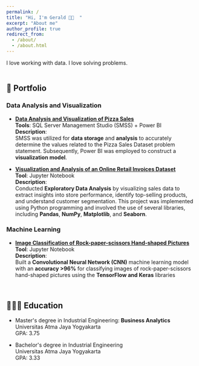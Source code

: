 ```yaml
---
permalink: /
title: "Hi, I'm Gerald 👋🏻  "
excerpt: "About me"
author_profile: true
redirect_from: 
  - /about/
  - /about.html
---
```


I love working with data. I love solving problems. <br/><br/>

## 📝 Portfolio  
### Data Analysis and Visualization
*  [**Data Analysis and Visualization of Pizza Sales**](https://geraldsimanullang.github.io/portfolio/portfolio-3-Data-Analysis-and-Visualization-of-Pizza-Sales-SQL-PowerBI/)  
  **Tools**: SQL Server Management Studio (SMSS) + Power BI  
  **Description**:  
  SMSS was utilized for **data storage** and **analysis** to accurately determine the values related to the Pizza Sales Dataset problem statement. Subsequently, Power BI was employed to construct a **visualization model**.

* [**Visualization and Analysis of an Online Retail Invoices Dataset**](https://geraldsimanullang.github.io/portfolio/portfolio-1-Visualization-and-Analysis-of-an-Online-Retail-Invoices-Dataset/)  
  **Tool**: Jupyter Notebook  
  **Description**:  
  Conducted **Exploratory Data Analysis** by visualizing sales data to extract insights into store performance, identify top-selling     products, and understand customer segmentation. This project was implemented using Python programming and involved the use of several libraries, including **Pandas**, **NumPy**, **Matplotlib**, and **Seaborn**.
  
### Machine Learning
* [**Image Classification of Rock-paper-scissors Hand-shaped Pictures**](https://geraldsimanullang.github.io/portfolio/portfolio-2-Image-classification-of-rock-paper-scissors-hand-shaped-pictures/)  
  **Tool**: Jupyter Notebook  
  **Description**:  
  Built a **Convolutional Neural Network (CNN)** machine learning model with an **accuracy >96%** for classifying images of rock-paper-scissors hand-shaped pictures using the **TensorFlow and Keras** libraries
<br/>

## 👨🏻‍🎓 Education 
* Master's degree in Industrial Engineering: **__Business Analytics__**  
  Universitas Atma Jaya Yogyakarta  
  GPA: 3.75

* Bachelor's degree in Industrial Engineering  
  Universitas Atma Jaya Yogyakarta  
  GPA: 3.33
<br/><br/>
